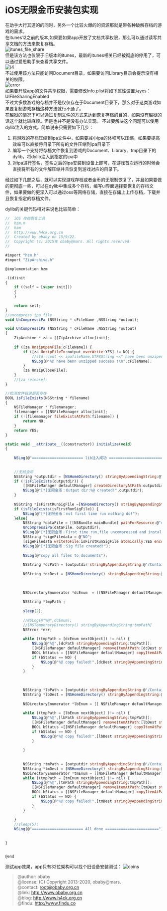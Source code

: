 iOS无限金币安装包实现
===

在助手大行其道的的同时，另外一个比较火爆的的资源那就是带各种破解存档的游戏的需求。  
在itunes12之前的版本,如果要如果app开放了文档共享权限，那么可以通过读写共享文档的方法来恢复存档。  
![itunes_file_share](screenshot/macos-mojave-itunes-12-9-file-sharing-apps.jpg)  
但是该方法也仅限于旧版本的itunes，最新的itunes相关已经被彻底的停用了，可以通过爱思助手来查看共享文件。  
![i4](screenshot/i4.jpg)  
不过使用该方法只能访问Document目录，如果要访问Library目录会提示没有相关的权限。  
![error](screenshot/i4-error.jpg)  
如果要开放app的文件共享权限，需要修改Info.plist将如下属性设置为yes：UIFileSharingEnabled  
不过大多数游戏的存档并不是仅仅存在于Document目录下，那么对于这类游戏如果要复制游戏存档这种方法就行不通了。  
在越狱的情况下可以通过复制文件的方式来达到恢复存档的目的，如果没有越狱的话这个就比较麻烦。但是也并不是没有办法实现。
不过要解决这个问题可以使用dylib注入的方式。简单说来只需要如下几步：
1. 将游戏的存档压缩到ipa文件中，如果要减小ipa的体积可以压缩，如果要提高效率可以直接将目录下所有的文件压缩到ipa目录下
2. 编写一个支持将存档文件恢复到游戏的Document、Library、tmp目录下的dylib，将dylib注入到指定的ipa中
3. 对ipa进行签名，签名之后的ipa安装到设备上即可，在游戏首次运行的时候会直接将所有的文件解压缩并且恢复到游戏对应的目录下。

经过如下几部之后，就可以实现游戏存档或者金币的无限制恢复了，并且如果要做的更彻底一些，可以在dylib中集成多个存档，编写ui界面选择要恢复的存档文件，如果要做的更深入可以通过oss等网络存储，直接在存储上上传存档，下载并且恢复指定的存档文件。

dylib的关键代码相对来说也比较简单：
```javascript
//  iOS 存档恢复工具
//  hzm.m
//  hzm
//  http://www.h4ck.org.cn
//  Created by obaby on 15/9/22.
//  Copyright (c) 2015年 obaby@mars. All rights reserved.
//

#import "hzm.h"
#import "ZipArchive.h"

@implementation hzm

-(id)init
{
	if ((self = [super init]))
	{
	}
    
	return self;
}
//uncompress ipa file
void UnCompressiPa (NSString * cFileName ,NSString *output);

void UnCompressiPa (NSString * cFileName ,NSString *output)
{
    ZipArchive * za = [[ZipArchive alloc]init];
    
    if ([za UnzipOpenFile:cFileName]) {
        if ([za UnzipFileTo:output overWrite:YES] != NO) {
            //std::cout << ipafileName.UTF8String <<" have been unziped success\n";
            NSLog(@"%@ have benn unzipped success !\n",cFileName);
        }
        [za UnzipCloseFile];
    }
    //[za release];
}

//检测文件目录是否存在
BOOL isFileExists(NSString * filename)
{
    NSFileManager * filemanager;
    filemanager = [[NSFileManager alloc]init];
    if (![filemanager fileExistsAtPath:filename]) {
        return NO;
    }
    return YES;
}

static void __attribute__((constructor)) initialize(void)
{
    
    NSLog(@"======================= lib注入成功 ========================");
    
    
    //无线金币
    NSString *outputdir = [NSHomeDirectory() stringByAppendingString:@"/tmp"] ;
    if (!isFileExists(outputdir)) {
        [[NSFileManager defaultManager] createDirectoryAtPath:outputdir withIntermediateDirectories:YES attributes:nil error:nil];
        NSLog(@"[*]无限金币：Output dir:%@ created!",outputdir);
    }
    
    NSString *isFirstRunSigFile =[NSHomeDirectory() stringByAppendingString:@"/Documents/isFirst"] ;
    if (isFileExists(isFirstRunSigFile)) {
        NSLog(@"[*]无限金币：not first time run nothing do!");
    }else{
        NSString *dataFile = [[NSBundle mainBundle] pathForResource:@"coin" ofType:@"zip"];
        UnCompressiPa(dataFile, outputdir);
        NSLog(@"[*]无限金币：First time run,file uncompressed and installed");
        NSString *sigeFiledata = @"NO";
        [sigeFiledata writeToFile:isFirstRunSigFile atomically:YES encoding:NSUTF8StringEncoding error:nil];
        NSLog(@"[*]无限金币：Sig file created!");
        
        NSLog(@"copy all files to documents");
        
        NSString *dcPath = [outputdir stringByAppendingString:@"/Container/Documents/"];
        
        NSString *dcDest = [NSHomeDirectory() stringByAppendingString:@"/Documents/"];
        
        
        
        NSDirectoryEnumerator *dcEnum  = [[NSFileManager defaultManager] enumeratorAtPath:dcPath];
        
        NSString *tmpPath ;
        
        sleep(2);
        
        //NSLog(@"%@",dcEnum);
        //[NSTemporaryDirectory() stringByAppendingString:tmpPath]
        NSError *err;
        
        while ((tmpPath = [dcEnum nextObject]) != nil) {
            NSLog(@"%@",[dcPath stringByAppendingString:tmpPath]);
            [[NSFileManager defaultManager] removeItemAtPath:[dcDest stringByAppendingString:tmpPath] error:nil];
            BOOL bStatus = [[NSFileManager defaultManager] copyItemAtPath:[dcPath stringByAppendingString:tmpPath] toPath:[dcDest stringByAppendingString:tmpPath]error:&err];
            if (bStatus == NO) {
                NSLog(@"%@ copy failed!",[dcDest stringByAppendingString:tmpPath]);
            }
        }
        
        
        
        NSString *lbPath = [outputdir stringByAppendingString:@"/Container/Library/"];
        NSString *lbDest = [NSHomeDirectory() stringByAppendingString:@"/Library/"];
        
        NSDirectoryEnumerator *lbEnum = [[ NSFileManager defaultManager] enumeratorAtPath:lbPath];
        
        while ((tmpPath = [lbEnum nextObject] )!= nil) {
            NSLog(@"%@",[lbPath stringByAppendingString:tmpPath]);
            [[NSFileManager defaultManager] removeItemAtPath:[lbDest stringByAppendingString:tmpPath] error:nil];
            BOOL bStatus =[[NSFileManager defaultManager] copyItemAtPath:[lbPath stringByAppendingString:tmpPath] toPath:[lbDest stringByAppendingString:tmpPath]error:&err];
            if (bStatus == NO) {
                NSLog(@"%@ copy failed!",[lbDest stringByAppendingString:tmpPath]);
            }
            
        }
        
        
        NSString *tmPath = [outputdir stringByAppendingString:@"/Container/tmp"];
        NSString *tmDest = [NSHomeDirectory() stringByAppendingString:@"/tmp"];
        NSDirectoryEnumerator *tmEnum = [[NSFileManager defaultManager] enumeratorAtPath:tmpPath];
        while ((tmpPath = [tmEnum nextObject] )!= nil) {
            NSLog(@"%@",[tmPath stringByAppendingString:tmpPath]);
            [[NSFileManager defaultManager] removeItemAtPath:[tmDest stringByAppendingString:tmpPath] error:nil];
            BOOL bStatus = [[NSFileManager defaultManager] copyItemAtPath:[tmPath stringByAppendingString:tmpPath] toPath:[tmDest stringByAppendingString:tmpPath] error:&err];
            if (bStatus == NO) {
                NSLog(@"%@ copy failed!",[tmDest stringByAppendingString:tmpPath]);
            }
        }
        
    }
    //sleep(5);
    NSLog(@"======================= All done ========================");
    
    
}


@end

```
测试app效果，app只有32位架构可以找个旧设备安装测试： 
![coins](screenshot/coins.PNG)  

> @author: obaby  
> @license: (C) Copyright 2013-2020, obaby@mars.  
> @contact: root@obaby.org.cn   
> @link:   <http://www.obaby.org.cn>  
> @blog:   <http://www.h4ck.org.cn>  
> @findu:  <http://www.findu.co>  


